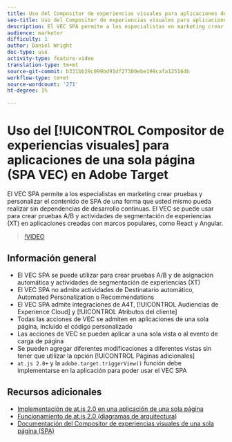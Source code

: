 ```yaml
---
title: Uso del Compositor de experiencias visuales para aplicaciones de una sola página (SPA VEC) en Adobe Target
seo-title: Uso del Compositor de experiencias visuales para aplicaciones de una sola página (SPA VEC) en Adobe Target
description: El VEC SPA permite a los especialistas en marketing crear pruebas y personalizar el contenido de SPA de una forma que usted mismo pueda realizar sin dependencias de desarrollo continuas. El VEC se puede usar para crear pruebas A/B y actividades de segmentación de experiencias (XT) en aplicaciones creadas con marcos populares, como React y Angular.
audience: marketer
difficulty: 1
author: Daniel Wright
doc-type: use
activity-type: feature-video
translation-type: tm+mt
source-git-commit: b331bb29c099bd91df27300ebe199cafa12516db
workflow-type: tm+mt
source-wordcount: '271'
ht-degree: 1%

---
```



# Uso del [!UICONTROL Compositor de experiencias visuales] para aplicaciones de una sola página (SPA VEC) en Adobe Target

El VEC SPA permite a los especialistas en marketing crear pruebas y personalizar el contenido de SPA de una forma que usted mismo pueda realizar sin dependencias de desarrollo continuas. El VEC se puede usar para crear pruebas A/B y actividades de segmentación de experiencias (XT) en aplicaciones creadas con marcos populares, como React y Angular.

>[!VIDEO](https://video.tv.adobe.com/v/26249?quality=12)

## Información general

* El VEC SPA se puede utilizar para crear pruebas A/B y de asignación automática y actividades de segmentación de experiencias (XT)
* El VEC SPA no admite actividades de Destinatario automático, Automated Personalization o Recommendations
* El VEC SPA admite integraciones de A4T, [!UICONTROL Audiencias de Experience Cloud] y [!UICONTROL Atributos del cliente]
* Todas las acciones de VEC se admiten en aplicaciones de una sola página, incluido el código personalizado
* Las acciones de VEC se pueden aplicar a una sola vista o al evento de carga de página
* Se pueden agregar diferentes modificaciones a diferentes vistas sin tener que utilizar la opción [!UICONTROL Páginas adicionales]
* `at.js 2.0+` y la  `adobe.target.triggerView()` función debe implementarse en la aplicación para poder usar el VEC SPA

## Recursos adicionales

* [Implementación de at.js 2.0 en una aplicación de una sola página](../implementation/implement-atjs-20-in-a-single-page-application.md)
* [Funcionamiento de at.js 2.0 (diagramas de arquitectura)](../implementation/understanding-how-atjs-20-works.md)
* [Documentación del Compositor de experiencias visuales de una sola página (SPA)](https://docs.adobe.com/help/en/target/using/experiences/spa-visual-experience-composer.html)